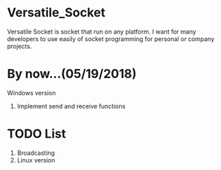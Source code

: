# Versatile_Socket
Versatile Socket is socket that run on any platform. I want for many developers to use easily of socket programming for personal or company projects.
# By now...(05/19/2018)

Windows version
1. Implement send and receive functions

# TODO List
1. Broadcasting
2. Linux version
